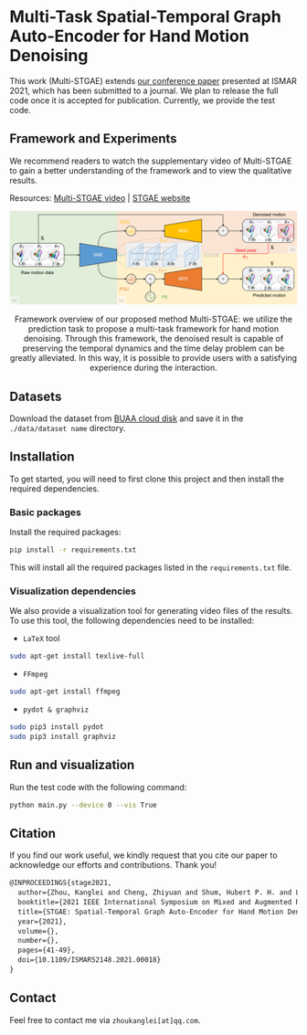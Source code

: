 # Multi-Task Spatial-Temporal Graph Auto-Encoder for Hand Motion Denoising

This work (Multi-STGAE) extends [our conference paper](http://hubertshum.com/pbl_ismar2021hand.htm) presented at ISMAR 2021, which has been submitted to a journal. We plan to release the full code once it is accepted for publication. Currently, we provide the test code.

## Framework and Experiments

We recommend readers to watch the supplementary video of Multi-STGAE to gain a better understanding of the framework and to view the qualitative results.

Resources: [Multi-STGAE video](https://bhpan.buaa.edu.cn:443/link/8E94EF7ECE16BA78C7FC0237AB208475) | [STGAE website](http://hubertshum.com/pbl_ismar2021hand.htm) 

![](./imgs/overview.png)

<center>
Framework overview of our proposed method Multi-STGAE: we utilize the prediction task to propose a multi-task framework for hand motion denoising. Through this framework, the denoised result is capable of preserving the temporal dynamics and the time delay problem can be greatly alleviated. In this way, it is possible to provide users with a satisfying experience during the interaction.
</center>

## Datasets

Download the dataset from [BUAA cloud disk](https://bhpan.buaa.edu.cn/link/5B608DC9CDF60E8DEC78E062B7A6B2A0) and save it in the `./data/dataset name` directory.

## Installation

To get started, you will need to first clone this project and then install the required dependencies.

### Basic packages

Install the required packages:

```bash
pip install -r requirements.txt
```

This will install all the required packages listed in the `requirements.txt` file.

### Visualization dependencies

We also provide a visualization tool for generating video files of the results. To use this tool, the following dependencies need to be installed:

- `LaTeX` tool

```bash
sudo apt-get install texlive-full
```

- `FFmpeg`

```bash
sudo apt-get install ffmpeg
```

- `pydot & graphviz`
```bash
sudo pip3 install pydot
sudo pip3 install graphviz
```

## Run and visualization

Run the test code with the following command:

```bash
python main.py --device 0 --vis True
```

## Citation

If you find our work useful, we kindly request that you cite our paper to acknowledge our efforts and contributions. Thank you!

```latex
@INPROCEEDINGS{stage2021,
  author={Zhou, Kanglei and Cheng, Zhiyuan and Shum, Hubert P. H. and Li, Frederick W. B. and Liang, Xiaohui},
  booktitle={2021 IEEE International Symposium on Mixed and Augmented Reality (ISMAR)}, 
  title={STGAE: Spatial-Temporal Graph Auto-Encoder for Hand Motion Denoising}, 
  year={2021},
  volume={},
  number={},
  pages={41-49},
  doi={10.1109/ISMAR52148.2021.00018}
}
```

## Contact

Feel free to contact me via `zhoukanglei[at]qq.com`.